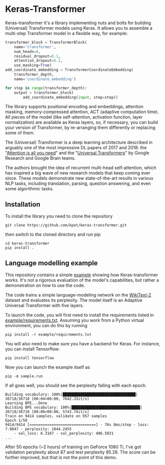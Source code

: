 Keras-Transformer
=================

Keras-transformer it's a library implementing nuts and bolts for
building (Universal) Transformer models using Keras. It allows you
to assemble a multi-step Transformer model in a flexible way, for example:

```python
transformer_block = TransformerBlock(
    name='transformer',
    num_heads=8,
    residual_dropout=0.1,
    attention_dropout=0.1,
    use_masking=True)
add_coordinate_embedding = TransformerCoordinateEmbedding(
    transformer_depth,
    name='coordinate_embedding')

for step in range(transformer_depth):
    output = transformer_block(
        add_coordinate_embedding(input, step=step))
```

The library supports positional encoding and embeddings,
attention masking, memory-compressed attention, ACT (adaptive computation time).
All pieces of the model (like self-attention, activation function, layer normalization)
are available as Keras layers, so, if necessary, you can build your
version of Transformer, by re-arranging them differently or replacing some of them.

The (Universal) Transformer is a deep learning architecture
described in arguably one of the most impressive DL papers of 2017 and 2018:
the "[Attention is all you need][1]" and the "[Universal Transformers][2]"
by Google Research and Google Brain teams.

The authors brought the idea of recurrent multi-head self-attention,
which has inspired a big wave of new research models that keep coming ever since.
These models demonstrate new state-of-the-art results in various NLP tasks,
including translation, parsing, question answering, and even some algorithmic tasks.

Installation
------------
To install the library you need to clone the repository

    git clone https://github.com/kpot/keras-transformer.git

then switch to the cloned directory and run pip

    cd keras-transformer
    pip install .

Language modelling example
--------------------------
This repository contains a simple [example](./example) showing how Keras-transformer works.
It's not a rigorous evaluation of the model's capabilities,
but rather a demonstration on how to use the code.

The code trains a simple language-modeling network on the
[WikiText-2](https://einstein.ai/research/the-wikitext-long-term-dependency-language-modeling-dataset)
dataset and evaluates its perplexity.
The model itself is an Adaptive Universal Transformer with five layers.

To launch the code, you will first need to install the requirements listed
in [example/requirements.txt](./example/requirements.txt). Assuming you work
from a Python virtual environment, you can do this by running

    pip install -r example/requirements.txt

You will also need to make sure you have a backend for Keras.
For instance, you can install Tensorflow:

    pip install tensorflow

Now you can launch the example itself as

    pip -m sample.run

If all goes well, you should see the perplexity falling with each epoch.

    Building vocabulary: 100%|█████████████████████████████████| 36718/36718 [00:04<00:00, 7642.33it/s]
    Learning BPE...Done
    Building BPE vocabulary: 100%|███████████████████████████████| 36718/36718 [00:06<00:00, 5743.74it/s]
    Train on 9414 samples, validate on 957 samples
    Epoch 1/50
    9414/9414 [==============================] - 76s 8ms/step - loss: 7.0847 - perplexity: 1044.2455
        - val_loss: 6.3167 - val_perplexity: 406.5031
    ...

After 50 epochs (~2 hours) of training on GeForce 1080 Ti, I've got
validation perplexity about 87 and test perplexity 85.26. The score
can be further improved, but that is not the point of this demo.

[1]: https://arxiv.org/abs/1706.03762 "Attention Is All You Need"
[2]: https://arxiv.org/abs/1807.03819 "Universal Transformers"
